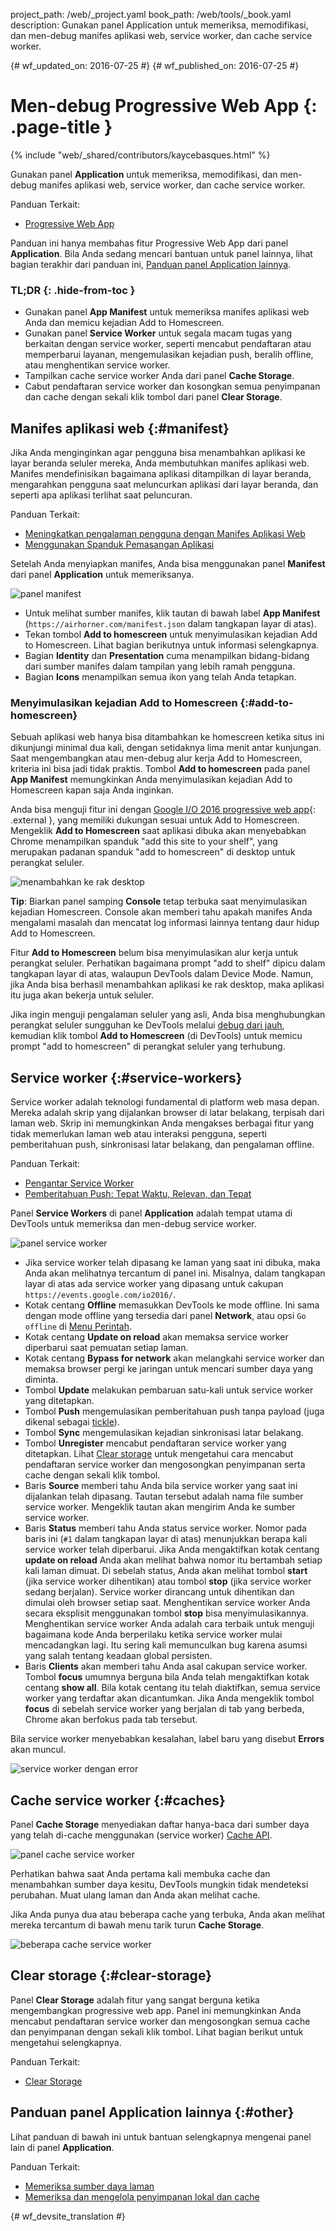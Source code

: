 project_path: /web/_project.yaml
book_path: /web/tools/_book.yaml
description: Gunakan panel Application untuk memeriksa, memodifikasi, dan men-debug manifes aplikasi web, service worker, dan cache service worker.

{# wf_updated_on: 2016-07-25 #}
{# wf_published_on: 2016-07-25 #}

# Men-debug Progressive Web App {: .page-title }

{% include "web/_shared/contributors/kaycebasques.html" %}

Gunakan panel <strong>Application</strong> untuk memeriksa, memodifikasi,
dan men-debug manifes aplikasi web, service worker, dan cache service worker.

Panduan Terkait: 

* [Progressive Web App](/web/progressive-web-apps)

Panduan ini hanya membahas fitur Progressive Web App dari panel
**Application**. Bila Anda sedang mencari bantuan untuk panel lainnya, lihat
bagian terakhir dari panduan ini, [Panduan
panel Application lainnya](#other).


### TL;DR {: .hide-from-toc }
- Gunakan panel <strong>App Manifest</strong> untuk memeriksa manifes aplikasi web Anda dan memicu kejadian Add to Homescreen.
- Gunakan panel <strong>Service Worker</strong> untuk segala macam tugas yang berkaitan dengan service worker, seperti mencabut pendaftaran atau memperbarui layanan, mengemulasikan kejadian push, beralih offline, atau menghentikan service worker.
- Tampilkan cache service worker Anda dari panel <strong>Cache Storage</strong>.
- Cabut pendaftaran service worker dan kosongkan semua penyimpanan dan cache dengan sekali klik tombol dari panel <strong>Clear Storage</strong>.


## Manifes aplikasi web {:#manifest}

Jika Anda menginginkan agar pengguna bisa menambahkan aplikasi ke layar beranda seluler mereka,
Anda membutuhkan manifes aplikasi web. Manifes mendefinisikan bagaimana aplikasi ditampilkan di
layar beranda, mengarahkan pengguna saat meluncurkan aplikasi dari layar beranda, dan seperti
apa aplikasi terlihat saat peluncuran.

Panduan Terkait:

* [Meningkatkan pengalaman pengguna dengan Manifes
  Aplikasi Web](/web/fundamentals/engage-and-retain/web-app-manifest)
* [Menggunakan Spanduk
  Pemasangan Aplikasi](/web/fundamentals/engage-and-retain/app-install-banners)

Setelah Anda menyiapkan manifes, Anda bisa menggunakan panel **Manifest** dari panel
**Application** untuk memeriksanya.

![panel manifest][manifest]

* Untuk melihat sumber manifes, klik tautan di bawah label **App Manifest**
  (`https://airhorner.com/manifest.json` dalam tangkapan layar di atas).
* Tekan tombol **Add to homescreen** untuk menyimulasikan kejadian
  Add to Homescreen. Lihat bagian berikutnya untuk informasi selengkapnya.
* Bagian **Identity** dan **Presentation** cuma menampilkan bidang-bidang dari
  sumber manifes dalam tampilan yang lebih ramah pengguna.
* Bagian **Icons** menampilkan semua ikon yang telah Anda tetapkan.

[manifest]: images/manifest.png

### Menyimulasikan kejadian Add to Homescreen {:#add-to-homescreen}

Sebuah aplikasi web hanya bisa ditambahkan ke homescreen ketika situs ini dikunjungi minimal
dua kali, dengan setidaknya lima menit antar kunjungan. Saat mengembangkan atau
men-debug alur kerja Add to Homescreen, kriteria ini bisa jadi tidak praktis.
Tombol **Add to homescreen** pada panel **App Manifest** memungkinkan Anda
menyimulasikan kejadian Add to Homescreen kapan saja Anda inginkan.

Anda bisa menguji fitur ini dengan [Google I/O 2016 progressive web
app](https://events.google.com/io2016/){: .external }, yang memiliki dukungan sesuai untuk Add to
Homescreen. Mengeklik **Add to Homescreen** saat aplikasi dibuka akan menyebabkan
Chrome menampilkan spanduk "add this site to your shelf", yang merupakan
padanan spanduk "add to homescreen" di desktop untuk perangkat seluler.

![menambahkan ke rak desktop][shelf]

**Tip**: Biarkan panel samping **Console** tetap terbuka saat menyimulasikan kejadian
Homescreen. Console akan memberi tahu apakah manifes Anda mengalami masalah dan mencatat log informasi
lainnya tentang daur hidup Add to Homescreen.

Fitur **Add to Homescreen** belum bisa menyimulasikan alur kerja untuk perangkat
seluler. Perhatikan bagaimana prompt "add to shelf" dipicu dalam
tangkapan layar di atas, walaupun DevTools dalam Device Mode. Namun, jika Anda bisa
berhasil menambahkan aplikasi ke rak desktop, maka aplikasi itu juga
akan bekerja untuk seluler.

Jika ingin menguji pengalaman seluler yang asli, Anda bisa
menghubungkan perangkat seluler sungguhan ke DevTools melalui [debug dari jauh][debug
dari jauh], kemudian klik tombol **Add to Homescreen** (di DevTools)
untuk memicu prompt "add to homescreen" di perangkat seluler yang terhubung.

[shelf]: images/io.png
[debug dari jauh]: /web/tools/chrome-devtools/debug/remote-debugging/remote-debugging

## Service worker {:#service-workers}

Service worker adalah teknologi fundamental di platform web masa depan. Mereka
adalah skrip yang dijalankan browser di latar belakang, terpisah dari laman web.
Skrip ini memungkinkan Anda mengakses berbagai fitur yang tidak memerlukan laman web atau interaksi
pengguna, seperti pemberitahuan push, sinkronisasi latar belakang, dan pengalaman offline.

Panduan Terkait:

* [Pengantar Service Worker](/web/fundamentals/primers/service-worker)
* [Pemberitahuan Push: Tepat Waktu, Relevan, dan
  Tepat](/web/fundamentals/engage-and-retain/push-notifications)

Panel **Service Workers** di panel **Application** adalah tempat utama di
DevTools untuk memeriksa dan men-debug service worker.

![panel service worker][sw]

* Jika service worker telah dipasang ke laman yang saat ini dibuka, maka Anda akan melihatnya
  tercantum di panel ini. Misalnya, dalam tangkapan layar di atas ada service
  worker yang dipasang untuk cakupan `https://events.google.com/io2016/`.
* Kotak centang **Offline** memasukkan DevTools ke mode offline. Ini sama dengan
  mode offline yang tersedia dari panel **Network**, atau
  opsi `Go offline` di [Menu Perintah][cm].
* Kotak centang **Update on reload** akan memaksa service worker
  diperbarui saat pemuatan setiap laman.
* Kotak centang **Bypass for network** akan melangkahi service worker dan memaksa
  browser pergi ke jaringan untuk mencari sumber daya yang diminta.
* Tombol **Update** melakukan pembaruan satu-kali untuk service
  worker yang ditetapkan.
* Tombol **Push** mengemulasikan pemberitahuan push tanpa payload (juga dikenal
  sebagai [tickle][tickle]).
* Tombol **Sync** mengemulasikan kejadian sinkronisasi latar belakang.
* Tombol **Unregister** mencabut pendaftaran service worker yang ditetapkan. Lihat
  [Clear storage](#clear-storage) untuk mengetahui cara mencabut pendaftaran service worker dan
  mengosongkan penyimpanan serta cache dengan sekali klik tombol.
* Baris **Source** memberi tahu Anda bila service worker yang saat ini dijalankan
  telah dipasang. Tautan tersebut adalah nama file sumber service worker. Mengeklik
  tautan akan mengirim Anda ke sumber service worker.
* Baris **Status** memberi tahu Anda status service worker. Nomor pada
  baris ini (`#1` dalam tangkapan layar di atas) menunjukkan berapa kali service
  worker telah diperbarui. Jika Anda mengaktifkan kotak centang **update on reload**
  Anda akan melihat bahwa nomor itu bertambah setiap kali laman dimuat. Di sebelah
  status, Anda akan melihat tombol **start** (jika service worker dihentikan) atau tombol
  **stop** (jika service worker sedang berjalan). Service worker
  dirancang untuk dihentikan dan dimulai oleh browser setiap saat. Menghentikan
  service worker Anda secara eksplisit menggunakan tombol **stop** bisa menyimulasikannya.
  Menghentikan service worker Anda adalah cara terbaik untuk menguji bagaimana kode
  Anda berperilaku ketika service worker mulai mencadangkan lagi. Itu sering kali
  memunculkan bug karena asumsi yang salah tentang keadaan global persisten.
* Baris **Clients** akan memberi tahu Anda asal cakupan
 service worker. Tombol **focus** umumnya berguna bila Anda telah mengaktifkan kotak centang
  **show all**. Bila kotak centang itu telah diaktifkan, semua service
  worker yang terdaftar akan dicantumkan. Jika Anda mengeklik tombol **focus** di sebelah service
  worker yang berjalan di tab yang berbeda, Chrome akan berfokus pada tab tersebut.

Bila service worker menyebabkan kesalahan, label baru yang disebut **Errors** akan
muncul.

![service worker dengan error][errors]

[sw]: images/sw.png
[cm]: /web/tools/chrome-devtools/settings#command-menu
[tickle]: /web/fundamentals/engage-and-retain/push-notifications/sending-messages#ways-to-send
[errors]: images/sw-error.png

## Cache service worker {:#caches}

Panel **Cache Storage** menyediakan daftar hanya-baca dari sumber daya yang
telah di-cache menggunakan (service worker) [Cache API][sw-cache].

![panel cache service worker][sw-cache-pane]

Perhatikan bahwa saat Anda pertama kali membuka cache dan menambahkan sumber daya kesitu, DevTools
mungkin tidak mendeteksi perubahan. Muat ulang laman dan Anda akan melihat cache.

Jika Anda punya dua atau beberapa cache yang terbuka, Anda akan melihat mereka tercantum di bawah menu tarik turun
**Cache Storage**.

![beberapa cache service worker][multiple-caches]

[sw-cache]: https://developer.mozilla.org/en-US/docs/Web/API/Cache
[sw-cache-pane]: images/sw-cache.png
[multiple-caches]: images/multiple-caches.png

## Clear storage {:#clear-storage}

Panel **Clear Storage** adalah fitur yang sangat berguna ketika
mengembangkan progressive web app. Panel ini memungkinkan Anda mencabut pendaftaran service worker
dan mengosongkan semua cache dan penyimpanan dengan sekali klik tombol. Lihat
bagian berikut untuk mengetahui selengkapnya.

Panduan Terkait:

* [Clear
  Storage](/web/tools/chrome-devtools/iterate/manage-data/local-storage#clear-storage)

## Panduan panel Application lainnya {:#other}

Lihat panduan di bawah ini untuk bantuan selengkapnya mengenai panel lain di panel
**Application**.

Panduan Terkait:

* [Memeriksa sumber daya laman](/web/tools/chrome-devtools/iterate/manage-data/page-resources)
* [Memeriksa dan mengelola penyimpanan lokal dan
  cache](/web/tools/chrome-devtools/iterate/manage-data/local-storage)


{# wf_devsite_translation #}
